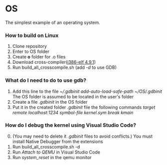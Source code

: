 # OS
The simplest example of an operating system.

### How to build on Linux
1. Clone repository
2. Enter to OS folder
3. Create **o** folder for .o files
4. Download cross-compiler([i386-elf 4.9.1](https://wiki.osdev.org/GCC_Cross-Compiler#Prebuilt_Toolchains "i386-elf 4.9.1"))
5. Run build_all_crosscompile.sh (add *-d* to use GDB)

### What do I need to do to use gdb?
1. Add this line to the file *~/.gdbinit*
*add-auto-load-safe-path ~/OS/.gdbinit*
The OS folder is assumed to be located in the user's folder
2. Create a file *.gdbinit* in the OS folder
3. Put it in the created folder *.gdbinit* file the following commands
*target remote localhost:1234*
*symbol-file kernel.sym*
*break kmain*

### How do I debug the kernel using Visual Studio Code?
0. (You may need to delete it *.gdbinit* files to avoid conflicts.)
You must install Native Debugger from the extensions
1. Run build_all_crosscompile.sh -d
2. Run *Attach to QEMU* in Visual Studio Code
3. Run *system_reset* in the qemu monitor

